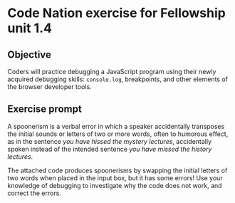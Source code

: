 # Code Nation exercise for Fellowship unit 1.4

## Objective
Coders will practice debugging a JavaScript program using their newly acquired debugging skills: `console.log`, breakpoints, and other elements of the browser developer tools.

## Exercise prompt
A spoonerism is a verbal error in which a speaker accidentally transposes the initial sounds or letters of two or more words, often to humorous effect, as in the sentence _you have hissed the mystery lectures_, accidentally spoken instead of the intended sentence _you have missed the history lectures_.

The attached code produces spoonerisms by swapping the initial letters of two words when placed in the input box, but it has some errors! Use your knowledge of debugging to investigate why the code does not work, and correct the errors.